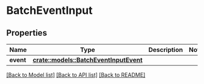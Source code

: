 # BatchEventInput

## Properties

Name | Type | Description | Notes
------------ | ------------- | ------------- | -------------
**event** | [**crate::models::BatchEventInputEvent**](BatchEventInput_event.md) |  | 

[[Back to Model list]](../README.md#documentation-for-models) [[Back to API list]](../README.md#documentation-for-api-endpoints) [[Back to README]](../README.md)


